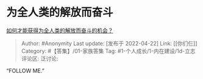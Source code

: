 # 为全人类的解放而奋斗
[如何才能获得为全人类的解放而奋斗的机会？](https://www.zhihu.com/question/529236181/answer/2451699114)

> Author: #Anonymity
> Last update: [发布于 2022-04-22]
> Link: [[你们仨]]
> Category: #【答集】/01-家族答集
> Tag: #1-个人成长/1-内在建设/1d-立志
> 评论区:
> 泛讨论:

“FOLLOW ME.”
